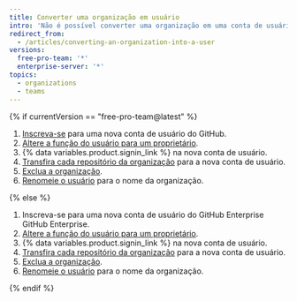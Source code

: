 ```yaml
---
title: Converter uma organização em usuário
intro: 'Não é possível converter uma organização em uma conta de usuário pessoal, mas você pode criar uma conta de usuário e transferir para ela os repositórios da organização.'
redirect_from:
  - /articles/converting-an-organization-into-a-user
versions:
  free-pro-team: '*'
  enterprise-server: '*'
topics:
  - organizations
  - teams
---
```


{% if currentVersion == "free-pro-team@latest" %}

1. [Inscreva-se](/articles/signing-up-for-a-new-github-account) para uma nova conta de usuário do GitHub.
2. [Altere a função do usuário para um proprietário](/articles/changing-a-person-s-role-to-owner).
3. {% data variables.product.signin_link %} na nova conta de usuário.
4. [Transfira cada repositório da organização](/articles/how-to-transfer-a-repository) para a nova conta de usuário.
5. [Exclua a organização](/articles/deleting-an-organization-account).
6. [Renomeie o usuário](/articles/changing-your-github-username) para o nome da organização.

{% else %}

1. Inscreva-se para uma nova conta de usuário do GitHub Enterprise GitHub Enterprise.
2. [Altere a função do usuário para um proprietário](/articles/changing-a-person-s-role-to-owner).
3. {% data variables.product.signin_link %} na nova conta de usuário.
4. [Transfira cada repositório da organização](/articles/how-to-transfer-a-repository) para a nova conta de usuário.
5. [Exclua a organização](/articles/deleting-an-organization-account).
6. [Renomeie o usuário](/articles/changing-your-github-username) para o nome da organização.

{% endif %}
